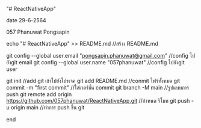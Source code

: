 "# ReactNativeApp" 

date 29-6-2564

057 Phanuwat Pongsapin

echo "# ReactNativeApp" >> README.md //สร้าง README.md

git config --global user.email "pongsapin.phanuwat@gmail.com"  //config ไปยังgit email
git config --global user.name "057phanuwat" //config ไปยังgit user

git init  //add git เข้าไปยังโปรเจค
git add README.md      //conmit ไฟร์ทั้งหมด
git commit -m "first commit"  //ใส่เวอร์ชั่น commit
git branch -M main  //รูปแบบการ push
git remote add origin https://github.com/057phanuwat/ReactNativeApp.git  //กำหนด รีโมท
git push -u origin main  //ทำการ push ขึ้น git

end